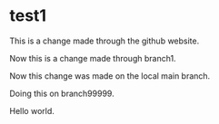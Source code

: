 # test1

This is a change made through the github website.

Now this is a change made through branch1.

Now this change was made on the local main branch.

Doing this on branch99999.

Hello world.